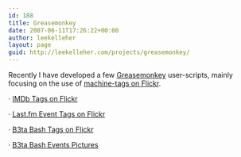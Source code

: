 ```yaml
---
id: 188
title: Greasemonkey
date: 2007-06-11T17:26:22+00:00
author: leekelleher
layout: page
guid: http://leekelleher.com/projects/greasemonkey/
---
```

Recently I have developed a few [Greasemonkey](https://addons.mozilla.org/en-US/firefox/addon/748) user-scripts, mainly focusing on the use of [machine-tags on Flickr](http://www.flickr.com/groups/api/discuss/72157594497877875/).

&middot; [IMDb Tags on Flickr](http://leekelleher.com/projects/greasemonkey/imdb-tags/)
  
&middot; [Last.fm Event Tags on Flickr](http://leekelleher.com/projects/greasemonkey/lastfm-tags/)
  
&middot; [B3ta Bash Tags on Flickr](http://leekelleher.com/projects/greasemonkey/b3ta-bash-tags/)
  
&middot; [B3ta Bash Events Pictures](http://leekelleher.com/projects/greasemonkey/b3ta-bash-event-pictures/)